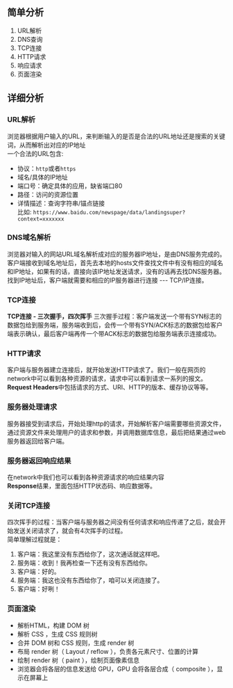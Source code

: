 ## 简单分析
1. URL解析
2. DNS查询
3. TCP连接
4. HTTP请求
5. 响应请求
6. 页面渲染

## 详细分析
### URL解析
浏览器根据用户输入的URL，来判断输入的是否是合法的URL地址还是搜索的关键词，从而解析出对应的IP地址     
一个合法的URL包含:
  - 协议：`http`或者`https`
  - 域名/具体的IP地址
  - 端口号：确定具体的应用，缺省端口80
  - 路径：访问的资源位置
  - 详情描述：查询字符串/锚点链接  
比如: `https://www.baidu.com/newspage/data/landingsuper?context=xxxxxxx`


### DNS域名解析
浏览器对输入的网站URL域名解析成对应的服务器IP地址，是由DNS服务完成的。   
客户端接收到域名地址后，首先去本地的hosts文件查找文件中有没有相应的域名和IP地址，如果有的话，直接向该IP地址发送请求，没有的话再去找DNS服务器。    
找到IP地址后，客户端就需要和相应的IP服务器进行连接 --- TCP/IP连接。    
### TCP连接
**TCP连接 - 三次握手，四次挥手**
三次握手过程：客户端发送一个带有SYN标志的数据包给到服务端，服务端收到后，会传一个带有SYN/ACK标志的数据包给客户端表示确认，最后客户端再传一个带ACK标志的数据包给服务端表示连接成功。

### HTTP请求
客户端与服务器建立连接后，就开始发送HTTP请求了。我们一般在网页的network中可以看到各种资源的请求，请求中可以看到请求一系列的报文。   
**Request Headers**中包括请求的方式、URI、HTTP的版本、缓存协议等等。

### 服务器处理请求
服务器接受到请求后，开始处理http的请求，开始解析客户端需要哪些资源文件，通过资源文件来处理用户的请求和参数，并调用数据库信息，最后把结果通过web服务器返回给客户端。
### 服务器返回响应结果
在network中我们也可以看到各种资源请求的响应结果内容   
**Response**结果，里面包括HTTP状态码、响应数据等。

### 关闭TCP连接
四次挥手的过程：当客户端与服务器之间没有任何请求和响应传递了之后，就会开始发送关闭请求了，就会有4次挥手的过程。  
简单理解过程就是：  
  1. 客户端：我这里没有东西给你了，这次通话就这样吧。
  2. 服务端：收到！我再检查一下还有没有东西给你。
  3. 客户端：好的。
  4. 服务端：我这也没有东西给你了，咱可以关闭连接了。
  5. 客户端：好咧！

### 页面渲染
- 解析HTML，构建 DOM 树
- 解析 CSS ，生成 CSS 规则树
- 合并 DOM 树和 CSS 规则，生成 render 树
- 布局 render 树（ Layout / reflow ），负责各元素尺寸、位置的计算
- 绘制 render 树（ paint ），绘制页面像素信息
- 浏览器会将各层的信息发送给 GPU，GPU 会将各层合成（ composite ），显示在屏幕上


<!-- ### 浏览器解析HTML、JS、CSS
浏览器开始加载解析HTML、JS、CSS等资源文件。   
浏览器解析HTML文本生成DOM树，解析CSS样式文本解析成styleSheet，然后通过DOM树和CSSOM生成渲染树，渲染图层展示页面。   
解析CSSOM的过程成不会阻塞DOM的构建，但是解析JS的过程会停止DOM的解析，先进行JS的加载（如果是外部的js文件的话，也是先加载js文件，解析js内容）完成之后，再继续解析DOM和CSSOM。如果是外部CSS文件的情况下，如果在JS中访问到了某个元素的样式，这个时候就需要等待这个样式被下载完成才能继续向下执行，这种情况下，CSS也会阻塞DOM的解析。

### 浏览器的布局渲染
当浏览器解析完成之后，根据渲染树进行CSS样式计算来布局，浏览器通过自身的渲染进程将HTML、CSS、JS转换为用户可以交互的页面，展示给用户。 -->


<!-- 1. 用户输入url
2. 浏览器根据url查找IP地址(这部分展开说明查找IP地址的过程，DNS等)
3. 建立TCP连接(可以细讲TCP/IP连接)
4. 浏览器向web服务器发送HTTP请求(可以细讲http内容)
5. 服务端进行处理请求
6. 关闭TCP连接
7. 浏览器解析资源(浏览器如何解析HTML、CSS、JS资源？)
8. 浏览器布局渲染展示页面




<!-- 1. 什么是TCP/IP协议? -->


<!-- ## 浏览器的工作原理
### 打开一个页面浏览器一共使用了几个进程
- 打开一个页面浏览器需要1个网络进程，1个浏览器进程，1个GPU进程，1个渲染进程。如果打开的页面有运行插件的话，还有1个插件进程
  1. 网络进程：主要负责页面网络资源加载
  2. 浏览器进程：主要负责页面显示，用户交互，子进程管理，提供存储等
  3. GPU进程：主要负责页面的UI界面绘制
  4. 渲染进程：主要负责将HTML、CSS、JS转换为用户可以交互的网页。Chrome浏览器会给每个Tab标签都创建一个渲染进程
  5. 插件进程：主要负责页面中所需要的插件的运行。因为插件容易崩溃，所以使用了一个插件进程来隔离，来保证浏览器和页面的正常运行


优点：提成了浏览器的稳定性、流畅性和安全性   
缺点：更高的资源占用、更复杂的体系架构


### 在浏览器中，从输入URL到页面展示，这中间都发生了些什么？
1. 用户输入了URL后到页面开始解析过程 - 称之为导航
  - 浏览器进程接受到输入的URL请求，便将这个URL转发给了网络进程
  - 在网络进程中发起真正的请求
  - 然后网络进程接收到了响应头数据，便开始解析响应头数据，并将数据转发给浏览器进程
  - 浏览器进程接收到网络进程的响应头数据后，发送消息给渲染进程
  - 渲染进程接收到浏览器进程的消息后，开始接收HTML数据
  - 最后渲染进程和浏览器进程通信，告知浏览器进程，已准备好接收并解析页面数据了
  - 浏览器进程接收到渲染进程的消息之后，便开始更新浏览器进程中的页面状态

2. 浏览器是如何将HTML、CSS、JS变成页面的？
一开始中我们就讲到，HTML、CSS、JS是由浏览器的渲染进程处理的，因此
  - 在渲染进程中，我们可以把执行过程划分为如下多个阶段：**DOM输的构建、样式的计算、布局、分层、绘制、分块、光栅化以及合成**
    - 构建DOM树：我们都知道浏览器为把HTML的标签文本内容转成DOM数结构，这是因为浏览器不能直接理解和使用这些HTML标签和文本，因此才需要转成浏览器能理解的结构
    - 样式计算：HTML中样式一般有3种写法（**link标签引入外部CSS文件、head中style标签内的CSS、元素上style属性内嵌的CSS**），这些内容浏览器也是无法直接使用的，所以浏览器会将这些样式文本转换成styleSheets，其中还会涉及到**CSS选择器的优先级，继承**等一系列的计算
    - 布局：有了DOM树和styleSheets属性，浏览器就会计算出DOM树中有哪些DOM是需要展示的，哪些是需要隐藏的以及DOM的位置、颜色、字体、字体大小等等，这个过程中浏览器有2个任务：创建布局和计算布局
    - 分层：



### Thinking： 
  1. 如果下载 CSS 文件阻塞了，会阻塞 DOM 树的合成吗？会阻塞页面的显示吗？ -->